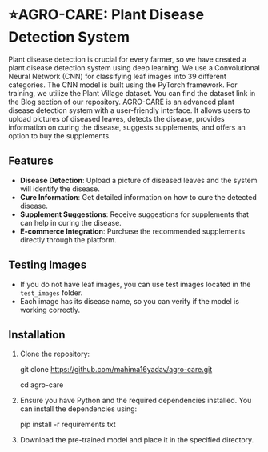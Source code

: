 # ⭐AGRO-CARE: Plant Disease Detection System

Plant disease detection is crucial for every farmer, so we have created a plant disease detection system using deep learning. We use a Convolutional Neural Network (CNN) for classifying leaf images into 39 different categories. The CNN model is built using the PyTorch framework. For training, we utilize the Plant Village dataset. You can find the dataset link in the Blog section of our repository. AGRO-CARE is an advanced plant disease detection system with a user-friendly interface. It allows users to upload pictures of diseased leaves, detects the disease, provides information on curing the disease, suggests supplements, and offers an option to buy the supplements.

## Features

- **Disease Detection**: Upload a picture of diseased leaves and the system will identify the disease.
- **Cure Information**: Get detailed information on how to cure the detected disease.
- **Supplement Suggestions**: Receive suggestions for supplements that can help in curing the disease.
- **E-commerce Integration**: Purchase the recommended supplements directly through the platform.

## Testing Images

- If you do not have leaf images, you can use test images located in the `test_images` folder.
- Each image has its disease name, so you can verify if the model is working correctly.

## Installation

1. Clone the repository:

    git clone https://github.com/mahima16yadav/agro-care.git
   
    cd agro-care


3. Ensure you have Python and the required dependencies installed. You can install the dependencies using:

    pip install -r requirements.txt

4. Download the pre-trained model and place it in the specified directory.


